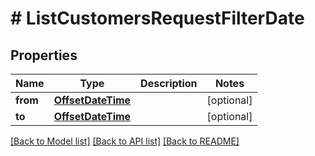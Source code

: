 # # ListCustomersRequestFilterDate


## Properties 


Name | Type | Description | Notes
------------ | ------------- | ------------- | -------------
**from**| [**OffsetDateTime**](OffsetDateTime.md) |   | [optional]
**to**| [**OffsetDateTime**](OffsetDateTime.md) |   | [optional]


[[Back to Model list]](../../README.md#models) [[Back to API list]](../../README.md#endpoints) [[Back to README]](../../README.md)

